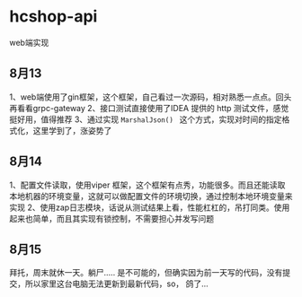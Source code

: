 # hcshop-api
web端实现

## 8月13
1、web端使用了gin框架，这个框架，自己看过一次源码，相对熟悉一点点。回头再看看grpc-gateway
2、接口测试直接使用了IDEA 提供的 http 测试文件，感觉挺好用，值得推荐
3、通过实现 `MarshalJson() ` 这个方式，实现对时间的指定格式化，这里学到了，涨姿势了

## 8月14
1、配置文件读取，使用viper 框架，这个框架有点秀，功能很多。而且还能读取本地机器的环境变量，这就可以做配置文件的环境切换，通过控制本地环境变量来实现
2、使用zap日志模块，话说从测试结果上看，性能杠杠的，吊打同类。使用起来也简单，而且其实现有锁控制，不需要担心并发写问题

## 8月15
 拜托，周末就休一天。躺尸..... 是不可能的，但确实因为前一天写的代码，没有提交，所以家里这台电脑无法更新到最新代码，so， 鸽了...
